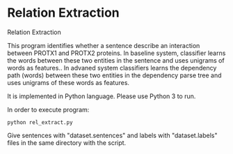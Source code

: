 # Relation Extraction
Relation Extraction

This program identifies whether a sentence describe an interaction between PROTX1 and PROTX2 proteins. In baseline system, classifier learns the words between these two entities in the sentence and uses unigrams of words as features.. In advaned system classifiers learns the dependency path (words) between these two entities in the dependency parse tree and uses unigrams of these words as features.

It is implemented in Python language. Please use Python 3 to run.

In order to execute program:

    python rel_extract.py

Give sentences with "dataset.sentences" and labels with "dataset.labels" files in the same directory with the script.
